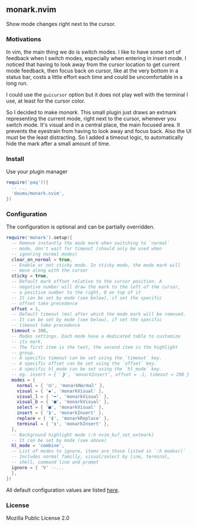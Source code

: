 ## monark.nvim

Show mode changes right next to the cursor.

### Motivations

In vim, the main thing we do is switch modes.
I like to have some sort of feedback when I switch modes,
especially when entering in insert mode.
I noticed that having to look away from the cursor location
to get current mode feedback, then focus back on cursor, like at
the very bottom in a status bar, costs a little effort each time
and could be uncomfortable in a long run.

I could use the `guicursor` option but it does not play well with
the terminal I use, at least for the cursor color.

So I decided to make _monark_. This small plugin just draws an
extmark representing the current mode, right next to the cursor,
whenever you switch mode.
It's visual and in a central place, the main focused area.
It prevents the eyestrain from having to look away and focus back.
Also the UI must be the least distracting. So I added a timeout
logic, to automatically hide the mark after a small amount of time.

### Install

Use your plugin manager

```lua
require('paq')({
  -- ...
  'doums/monark.nvim',
})
```

### Configuration

The configuration is optional and can be partially overridden.

```lua
require('monark').setup({
  -- Remove instantly the mode mark when switching to `normal`
  -- mode, don't wait for timeout (should only be used when
  -- ignoring normal modes)
  clear_on_normal = true,
  -- Enable or not sticky mode. In sticky mode, the mode mark will
  -- move along with the cursor
  sticky = true,
  -- Default mark offset relative to the cursor position. A
  -- negative number will draw the mark to the left of the cursor,
  -- a positive number to the right, 0 on top of it
  -- It can be set by mode (see below), if set the specific
  -- offset take precedence
  offset = 1,
  -- Default timeout (ms) after which the mode mark will be removed.
  -- It can be set by mode (see below), if set the specific
  -- timeout take precedence
  timeout = 300,
  -- Modes settings. Each mode have a dedicated table to customize
  -- its mark.
  -- The first item is the text, the second item is the highlight
  -- group.
  -- A specific timeout can be set using the `timeout` key.
  -- A specific offset can be set using the `offset` key.
  -- A specific hl_mode can be set using the `hl_mode` key.
  -- eg. insert = { '❱', 'monarkInsert', offset = -1, timeout = 200 }
  modes = {
    normal = { '⭘', 'monarkNormal' },
    visual = { '◆', 'monarkVisual' },
    visual_l = { '━', 'monarkVisual' },
    visual_b = { '■', 'monarkVisual' },
    select = { '■', 'monarkVisual' },
    insert = { '❱', 'monarkInsert' },
    replace = { '❰', 'monarkReplace' },
    terminal = { '❯', 'monarkInsert' },
  },
  -- Background highlight mode (:h nvim_buf_set_extmark)
  -- It can be set by mode (see above)
  hl_mode = 'combine',
  -- List of modes to ignore, items are those listed in `:h modes()`
  -- Includes normal familly, visual/select by line, terminal,
  -- shell, command line and prompt
  ignore = { 'V' --...
  },
})
```

All default configuration values are listed
[here](https://github.com/doums/monark.nvim/blob/main/lua/monark/config.lua).

### License

Mozilla Public License 2.0

